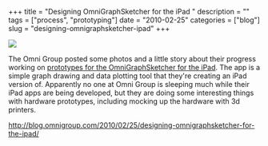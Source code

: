 +++
title = "Designing OmniGraphSketcher for the iPad "
description = ""
tags = ["process", "prototyping"]
date = "2010-02-25"
categories = ["blog"]
slug = "designing-omnigraphsketcher-ipad"
+++



  <div class="notebook-screenshot"><a href="http://blog.omnigroup.com/2010/02/25/designing-omnigraphsketcher-for-the-ipad/"><img src="//konigi.com/media/bluga/wt4b8706dad1001_large.jpg"/></a></div><p>The Omni Group posted some photos and a little story about their progress working on <a href="http://blog.omnigroup.com/2010/02/25/designing-omnigraphsketcher-for-the-ipad/">prototypes for the OmniGraphSketcher for the iPad</a>. The app is a simple graph drawing and data plotting tool that they're creating an iPad version of. Apparently no one at Omni Group is sleeping much while their iPad apps are being developed, but they are doing some interesting things with hardware prototypes, including mocking up the hardware with 3d printers.</p>

    
  <a href="http://blog.omnigroup.com/2010/02/25/designing-omnigraphsketcher-for-the-ipad/">http://blog.omnigroup.com/2010/02/25/designing-omnigraphsketcher-for-the-ipad/</a>
